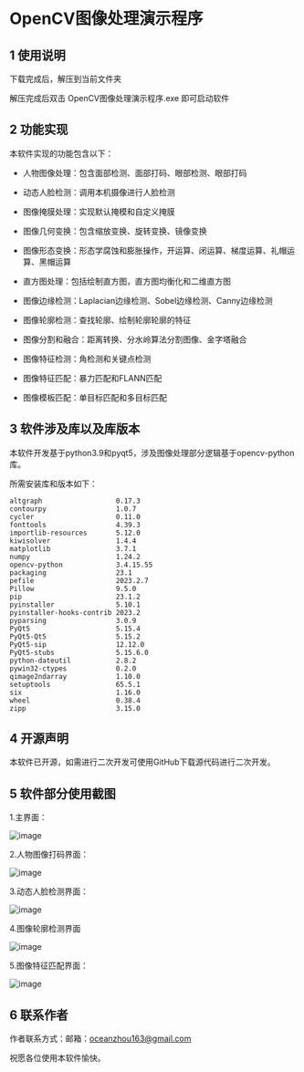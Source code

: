 # OpenCV图像处理演示程序

## 1 使用说明

下载完成后，解压到当前文件夹

解压完成后双击 OpenCV图像处理演示程序.exe 即可启动软件


## 2 功能实现
本软件实现的功能包含以下：
 - 人物图像处理：包含面部检测、面部打码、眼部检测、眼部打码
 
 - 动态人脸检测：调用本机摄像进行人脸检测
 
 - 图像掩膜处理：实现默认掩模和自定义掩膜
 
 - 图像几何变换：包含缩放变换、旋转变换、镜像变换
 
 - 图像形态变换：形态学腐蚀和膨胀操作，开运算、闭运算、梯度运算、礼帽运算、黑帽运算
 
 - 直方图处理：包括绘制直方图，直方图均衡化和二维直方图
 
 - 图像边缘检测：Laplacian边缘检测、Sobel边缘检测、Canny边缘检测
 
 - 图像轮廓检测：查找轮廓、绘制轮廓轮廓的特征
 
 - 图像分割和融合：距离转换、分水岭算法分割图像、金字塔融合
 
 - 图像特征检测：角检测和关键点检测
 
 - 图像特征匹配：暴力匹配和FLANN匹配
 
 - 图像模板匹配：单目标匹配和多目标匹配
 


## 3 软件涉及库以及库版本

本软件开发基于python3.9和pyqt5，涉及图像处理部分逻辑基于opencv-python库。

所需安装库和版本如下：

```
altgraph                  0.17.3
contourpy                 1.0.7
cycler                    0.11.0
fonttools                 4.39.3
importlib-resources       5.12.0
kiwisolver                1.4.4
matplotlib                3.7.1
numpy                     1.24.2
opencv-python             3.4.15.55
packaging                 23.1
pefile                    2023.2.7
Pillow                    9.5.0
pip                       23.1.2
pyinstaller               5.10.1
pyinstaller-hooks-contrib 2023.2
pyparsing                 3.0.9
PyQt5                     5.15.4
PyQt5-Qt5                 5.15.2
PyQt5-sip                 12.12.0
PyQt5-stubs               5.15.6.0
python-dateutil           2.8.2
pywin32-ctypes            0.2.0
qimage2ndarray            1.10.0
setuptools                65.5.1
six                       1.16.0
wheel                     0.38.4
zipp                      3.15.0

```



## 4 开源声明

本软件已开源，如需进行二次开发可使用GitHub下载源代码进行二次开发。

## 5 软件部分使用截图

1.主界面：

![image](https://github.com/oceanzhou94/OpenCV-Python-Process/assets/80324503/4cec1cf2-823e-4114-a302-c852fc5baea0)

2.人物图像打码界面：

![image](https://github.com/oceanzhou94/OpenCV-Python-Process/assets/80324503/43ab8580-09c8-48f8-94fb-9c9609eab2ce)

3.动态人脸检测界面：

![image](https://github.com/oceanzhou94/OpenCV-Python-Process/assets/80324503/f022c857-6196-40b7-aec1-81abc19b42b4)

4.图像轮廓检测界面

![image](https://github.com/oceanzhou94/OpenCV-Python-Process/assets/80324503/ba3b8c4a-e495-4736-85e9-fe141e095093)

5.图像特征匹配界面：

![image](https://github.com/oceanzhou94/OpenCV-Python-Process/assets/80324503/d795f3b5-a7cb-489a-a6c0-3a3acc157a81)



## 6 联系作者

作者联系方式：邮箱：oceanzhou163@gmail.com

祝愿各位使用本软件愉快。
